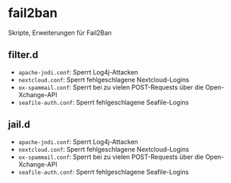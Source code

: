 # fail2ban
Skripte, Erweiterungen für Fail2Ban

## filter.d
* ```apache-jndi.conf```: Sperrt Log4j-Attacken
* ```nextcloud.conf```: Sperrt fehlgeschlagene Nextcloud-Logins
* ```ox-spammail.conf```: Sperrt bei zu vielen POST-Requests über die Open-Xchange-API
* ```seafile-auth.conf```: Sperrt fehlgeschlagene Seafile-Logins

## jail.d
* ```apache-jndi.conf```: Sperrt Log4j-Attacken
* ```nextcloud.conf```: Sperrt fehlgeschlagene Nextcloud-Logins
* ```ox-spammail.conf```: Sperrt bei zu vielen POST-Requests über die Open-Xchange-API
* ```seafile-auth.conf```: Sperrt fehlgeschlagene Seafile-Logins
